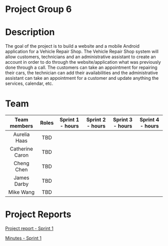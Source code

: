 # Project Group 6

# Description
The goal of the project is to build a website and a mobile Android application for a Vehicle Repair Shop.
The Vehicle Repair Shop system will allow customers, technicians and an administrative assistant to create an account in order to do through the website/application what was previously done through a call. The customers can take an appointment for repairing their cars, the technician can add their availabilities and the administrative assistant can take an appointment for a customer and update anything the services, calendar, etc.

# Team
|Team members     | Roles    | Sprint 1 - hours | Sprint 2 - hours | Sprint 3 - hours | Sprint 4 - hours|
| :-------------: | :-------:| :--------------: | :--------------: | :--------------: | :-------------: |
| Aurelia Haas    | TBD      |                  |                  |                  |                 |
| Catherine Caron | TBD      |                  |                  |                  |                 |
| Cheng Chen      | TBD      |                  |                  |                  |                 |
| James Darby     | TBD      |                  |                  |                  |                 |
| Mike Wang       | TBD      |                  |                  |                  |                 |


# Project Reports
[Project report - Sprint 1](https://docs.google.com/document/d/1KxwF_pFvU4jh581fVTBl1xgxgwOBWG6FS6jDAaq5wl8/edit?usp=sharing)

[Minutes - Sprint 1](https://github.com/McGill-ECSE321-Winter2021/project-group-06/wiki/Meeting-Minutes)
